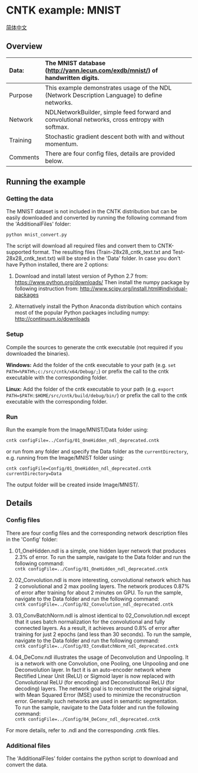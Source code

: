# CNTK example: MNIST 

[简体中文](/zh-hans/examples/cntk/brainscript/MNIST/README.md)

## Overview

|Data:     |The MNIST database (http://yann.lecun.com/exdb/mnist/) of handwritten digits.
|:---------|:---
|Purpose   |This example demonstrates usage of the NDL (Network Description Language) to define networks.
|Network   |NDLNetworkBuilder, simple feed forward and convolutional networks, cross entropy with softmax.
|Training  |Stochastic gradient descent both with and without momentum.
|Comments  |There are four config files, details are provided below.

## Running the example

### Getting the data

The MNIST dataset is not included in the CNTK distribution but can be easily 
downloaded and converted by running the following command from the 'AdditionalFiles' folder:

`python mnist_convert.py`

The script will download all required files and convert them to CNTK-supported format. 
The resulting files (Train-28x28_cntk_text.txt and Test-28x28_cntk_text.txt) will be stored in the 'Data' folder.
In case you don't have Python installed, there are 2 options:

1. Download and install latest version of Python 2.7 from: https://www.python.org/downloads/ 
Then install the numpy package by following instruction from: http://www.scipy.org/install.html#individual-packages

2. Alternatively install the Python Anaconda distribution which contains most of the 
popular Python packages including numpy: http://continuum.io/downloads

### Setup

Compile the sources to generate the cntk executable (not required if you downloaded the binaries).

__Windows:__ Add the folder of the cntk executable to your path 
(e.g. `set PATH=%PATH%;c:/src/cntk/x64/Debug/;`) 
or prefix the call to the cntk executable with the corresponding folder. 

__Linux:__ Add the folder of the cntk executable to your path 
(e.g. `export PATH=$PATH:$HOME/src/cntk/build/debug/bin/`) 
or prefix the call to the cntk executable with the corresponding folder. 

### Run

Run the example from the Image/MNIST/Data folder using:

`cntk configFile=../Config/01_OneHidden_ndl_deprecated.cntk`

or run from any folder and specify the Data folder as the `currentDirectory`, 
e.g. running from the Image/MNIST folder using:

`cntk configFile=Config/01_OneHidden_ndl_deprecated.cntk currentDirectory=Data`

The output folder will be created inside Image/MNIST/.

## Details

### Config files

There are four config files and the corresponding network description files in the 'Config' folder:

1. 01_OneHidden.ndl is a simple, one hidden layer network that produces 2.3% of error.
To run the sample, navigate to the Data folder and run the following command:  
`cntk configFile=../Config/01_OneHidden_ndl_deprecated.cntk`

2. 02_Convolution.ndl is more interesting, convolutional network which has 2 convolutional and 2 max pooling layers. 
The network produces 0.87% of error after training for about 2 minutes on GPU.
To run the sample, navigate to the Data folder and run the following command:  
`cntk configFile=../Config/02_Convolution_ndl_deprecated.cntk`

3. 03_ConvBatchNorm.ndl is almost identical to 02_Convolution.ndl 
except that it uses batch normalization for the convolutional and fully connected layers.
As a result, it achieves around 0.8% of error after training for just 2 epochs (and less than 30 seconds).
To run the sample, navigate to the Data folder and run the following command:  
`cntk configFile=../Config/03_ConvBatchNorm_ndl_deprecated.cntk`

4. 04_DeConv.ndl illustrates the usage of Deconvolution and Unpooling. It is a network with one Convolution, one Pooling, one Unpooling and one Deconvolution layer. In fact it is an auto-encoder network where Rectified Linear Unit (ReLU) or Sigmoid layer is now replaced with Convolutional ReLU (for encoding) and Deconvolutional ReLU (for decoding) layers. The network goal is to reconstruct the original signal, with Mean Squared Error (MSE) used to minimize the reconstruction error. Generally such networks are used in semantic segmentation.  
To run the sample, navigate to the Data folder and run the following command:  
`cntk configFile=../Config/04_DeConv_ndl_deprecated.cntk` 

For more details, refer to .ndl and the corresponding .cntk files.

### Additional files

The 'AdditionalFiles' folder contains the python script to download and convert the data. 
